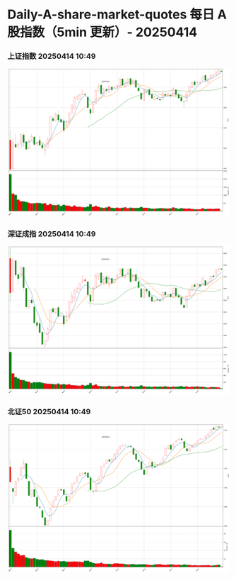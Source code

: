 
# Daily-A-share-market-quotes 每日 A 股指数（5min 更新）- 20250414

### 上证指数 20250414 10:49
![](./fig/2025/4/20250414-sh000001.png)

### 深证成指 20250414 10:49
![](./fig/2025/4/20250414-sz399001.png)

### 北证50 20250414 10:49
![](./fig/2025/4/20250414-bj899050.png)

